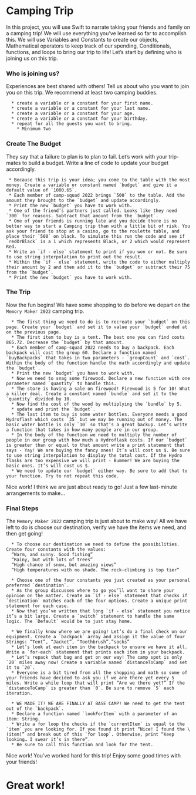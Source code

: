 # Camping Trip

In this project, you will use Swift to narrate taking your friends and family on a camping trip! We will use everything you’ve learned so far to accomplish this. We will use Variables and Constants to create our objects, Mathematical operators to keep track of our spending, Conditionals, functions, and loops to bring our trip to life! Let’s start by defining who is joining us on this trip.
  
  
###   Who is joining us?
  
Experiences are best shared with others! Tell us about who you want to join you on this trip. We recommend at least two camping buddies.
  
	  * create a variable or a constant for your first name.
	  * create a variable or a constant for your last name.
	  * create a variable or a constant for your age.
	  * create a variable or a constant for your birthday.
	  * repeat for all the guests you want to bring.
	    * Minimum Two

### Create The Budget
 
They say that a failure to plan is to plan to fail. Let’s work with your trip-mates to build a budget. Write a line of code to update your budget accordingly.
 
	 * Because this trip is your idea; you come to the table with the most money. Create a variable or constant named `budget` and give it a default value of `1000.65`.
	 * Each member of camp-squad 2022 brings `500` to the table. Add the amount they brought to the `budget` and update accordingly.
	 * Print the new `budget` you have to work with.
	 * One of the friend’s partners just called. Looks like they need `300` for reasons. Subtract that amount from the `budget`.
	 * One of your friends is running late and you decide there is no better way to start a Camping trip than with a little bit of risk. You ask your friend to stop at a casino, go to the roulette table, and place their `500` on black. To simulate this run the code and see if `redOrBlack` is a 1 which represents Black, or 2 which would represent Red.
	 * Write an `if - else` statement to print if you won or not. Be sure to use string interpolation to print out the result.
	 * Within the `if - else` statement, write the code to either multiply their amount by 2 and then add it to the `budget` or subtract their 75 from the `budget`.
	 * Print the new `budget` you have to work with.

### The Trip
  
Now the fun begins! We have some shopping to do before we depart on the `Memory Maker 2022` camping trip.
  
	  * The first thing we need to do is to recreate your `budget` on this page. Create your `budget` and set it to value your `budget` ended at on the previous page.
	  * The first item to buy is a tent. The best one you can find costs 865.72. Decrease the `budget` by that amount.
	  * Each member of camp-squad 2022 needs to buy a backpack. Each backpack will cost the group 60. Declare a function named `buyBackpacks` that takes in two parameters - `groupCount` and `cost`. Within the body of the function handle the math accordingly and update the `budget`.
	  * Print the new `budget` you have to work with.
	  * Now we need to snag some firewood. Declare a new function with one parameter named `quantity` to handle this.
	  * The store is having a sale on firewood! Firewood is 5 for 10! What a killer deal. Create a constant named `bundle` and set it to the `quantity` divided by 10.
	  * Now find the cost of the wood by multiplying the `bundle` by 5.
	  * update and print the `budget`.
	  * The last item to buy is some water bottles. Everyone needs a good Hydroflash which costs `35` but we may be running out of money. The basic water bottle is only `10` so that’s a great backup. Let’s write a function that takes in how many people are in our group.
	  * In the body of the function we need to multiply the number of people in our group with how much a Hydroflask costs. If our `budget` is greater than or equal to that amount write a print statement that says - Yay! We are buying the fancy ones! It’s will cost us $. Be sure to use string interpolation to display the total cost. If the Hydro flasks are too expensive we will print - Bummer! We are buying the basic ones. It’s will cost us $.
	  * We need to update our `budget` either way. Be sure to add that to your function. Try to not repeat this code.
  
Nice work! I think we are just about ready to go! Just a few last-minute arrangements to make…

### Final Steps
  
 The `Memory Maker 2022` camping trip is just about to make way! All we have left to do is choose our destination, verify we have the items we need, and then get going!
  
	  * To choose our destination we need to define the possibilities. Create four constants with the values:
	  “Warm, and sunny. Good fishing”
	  “Rainy, but with lots of trees”
	  “High chance of snow, but amazing views”
	  “High temperatures with no shade. The rock-climbing is top tier”
	  
	  * Choose one of the four constants you just created as your personal preferred `destination`.
	  * As the group discusses where to go you’ll want to share your opinion on the matter. Create an `if - else` statement that checks if `destination` matches each of the four options. Create a unique print statement for each case.
	  * Now that you’ve written that long `if - else` statement you notice it’s a bit large. Create a `switch` statement to handle the same logic. The `Default` would be to just stay home.
	  
	  * We finally know where we are going! Let’s do a final check on our equipment. Create a `backpack` array and assign it the value of four Strings: “Tent”, “Jacket”, “Toothbrush”,”socks”
	  * Let’s look at each item in the backpack to ensure we have it all. Write a `for-each` statement that prints each item in your backpack.
	  * Let’s repack that bag and get on our way! The camp spot is only `20` miles away now! Create a variable named `distanceToCamp` and set it to `20`.
	  * Everyone is a bit tired from all the shopping and math so some of your friends have decided to ask you if we are there yet every 5 miles. Write a while loop that will print “Are we there yet?” If the `distanceToCamp` is greater than `0`. Be sure to remove `5` each iteration.
	  
	  * WE MADE IT! WE ARE FINALLY AT BASE CAMP! We need to get the tent out of the `backpack`.
	  * Declare a function named `lookForItem` with a parameter of an item: String.
	  * Write a for loop the checks if the `currentItem` is equal to the `item` you are looking for. If you found it print “Nice! I found the \(item)” and break out of this `for loop`. Otherwise, print “Keep looking… I swear it’s in there”.
	  * Be sure to call this function and look for the tent.
  
Nice work! You’ve worked hard for this trip! Enjoy some good times with your friends!
  
#   Great work!
